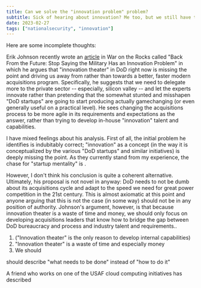 ```yaml
---
title: Can we solve the "innovation problem" problem?
subtitle: Sick of hearing about innovation? Me too, but we still have to do it
date: 2023-02-27
tags: ["nationalsecurity", "innovation"]
---
```


Here are some incomplete thoughts:

Erik Johnson recently wrote an [article](https://warontherocks.com/2023/02/back-from-the-future-stop-saying-the-military-has-an-innovation-problem/) in War on the Rocks called "Back From the Future: Stop Saying the Military Has an Innovation Problem" in which he argues that "innovation theater" in DoD right now is missing the point and driving us away from rather than towards a better, faster modern acquisitions program. Specifically, he suggests that we need to delegate more to the private sector -- especially, silicon valley -- and let the experts innovate rather than pretending that the somewhat stunted and misshapen "DoD startups" are going to start producing actually gamechanging (or even generally useful on a practical level). He sees changing the acquisitions process to be more agile in its requirements and expectations as the answer, rather than trying to develop in-house "innovation" talent and capabilities. 

I have mixed feelings about his analysis. First of all, the initial problem he identifies is indubitably correct; "innovation" as a concept (in the way it is conceptualized by the various "DoD startups" and similar initiatives) is deeply missing the point. As they currently stand from my experience, the chase for "startup mentality" is . 

However, I don't think his conclusion is quite a coherent alternative. Ultimately, his proposal is not novel in anyway: DoD needs to not be dumb about its acquisitions cycle and adapt to the speed we need for great power competition in the 21st century. This is almost axiomatic at this point and anyone arguing that this is not the case (in some way) should not be in any position of authority. Johnson's argument, however, is that because innovation theater is a waste of time and money, we should only focus on developing acquisitions leaders that know how to bridge the gap between DoD bureaucracy and process and industry talent and requirements..


1) ("Innovation theater" is the only reason to develop internal capabilities)
2) "Innovation theater" is a waste of time and especially money
3) We should 

 should describe "what needs to be done" instead of "how to do it"
 
 A friend who works on one of the USAF cloud computing initiatives has described